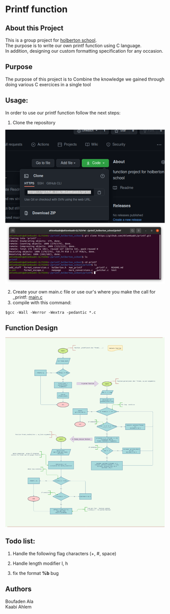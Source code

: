 # Printf function

## About this Project
This is a group project for [holberton school](https://www.holbertonschool.com/tn/en/).<br>
The purpose is to write our own printf function using C language.<br>
In addition, designing our custom formatting specification for any occasion.

## Purpose
The purpose of this project is to Combine the knowledge we gained through doing various C exercices in a single tool 

## Usage:
In order to use our printf function follow the next steps:
1. Clone the repository
<img src = "image/Screenshot from 2021-03-16 15-42-33.png">
<img src = "image/Screenshot from 2021-03-16 15-44-56.png">

2. Create your own main.c file or use our's where you make the call for _printf:
[main.c](../main/test/main.c)
3. compile with this command:
```
$gcc -Wall -Werror -Wextra -pedantic *.c
```

## Function Design
<img src = "image/flowchart.png"><br>

## Todo list:

1. Handle the following flag characters (+, #, space)

2. Handle length modifier l, h

3. fix the format **%b** bug 

## Authors
Boufaden Ala<br>
Kaabi Ahlem
